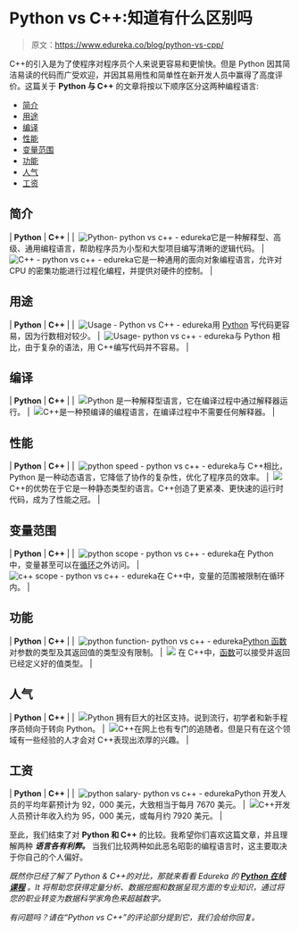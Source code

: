# Python vs C++:知道有什么区别吗

> 原文：<https://www.edureka.co/blog/python-vs-cpp/>

C++的引入是为了使程序对程序员个人来说更容易和更愉快。但是 Python 因其简洁易读的代码而广受欢迎，并因其易用性和简单性在新开发人员中赢得了高度评价。这篇关于 **Python 与 C++** 的文章将按以下顺序区分这两种编程语言:

*   [简介](#introduction)
*   [用途](#usage)
*   [编译](#compilation)
*   [性能](#performance)
*   [变量范围](#variablescope)
*   [功能](#functions)
*   [人气](#popularity)
*   [工资](#salary)

## **简介**

| **Python** | **C++** |
|  ![Python- python vs c++ - edureka](img/e553d95e32c81503f2f67f1b4437149c.png)它是一种解释型、高级、通用编程语言，帮助程序员为小型和大型项目编写清晰的逻辑代码。 |  ![C++ - python vs c++ - edureka](img/cd39f08e75c854a72094c923ded398e3.png)它是一种通用的面向对象编程语言，允许对 CPU 的密集功能进行过程化编程，并提供对硬件的控制。 |

## **用途**

| **Python** | **C++** |
|  ![Usage - Python vs C++ - edureka](img/3a28561cba57e5f9bd74004cd471d5e4.png)用 [Python](https://www.edureka.co/blog/python-tutorial/) 写代码更容易，因为行数相对较少。 |  ![Usage- python vs c++ - edureka](img/9b52b9deda70f54f8509ad076a095fee.png)与 Python 相比，由于复杂的语法，用 C++编写代码并不容易。 |

## **编译**

| **Python** | **C++** |
|  ![](img/4a552c636f469640aab9ea356a10b39f.png)Python 是一种解释型语言，它在编译过程中通过解释器运行。 |  ![](img/a6b4bafc19153b60f845b613ae59b535.png)C++是一种预编译的编程语言，在编译过程中不需要任何解释器。 |

## **性能**

| **Python** | **C++** |
|  ![python speed - python vs c++ - edureka](img/344571bdf86785cd15cb089ddfa404d4.png)与 C++相比，Python 是一种动态语言，它降低了协作的复杂性，优化了程序员的效率。 |  ![](img/9e66a36ce8364a620776a9c33aee215b.png)C++的优势在于它是一种静态类型的语言。C++创造了更紧凑、更快速的运行时代码，成为了性能之冠。 |

## **变量范围**

| **Python** | **C++** |
|  ![python scope - python vs c++ - edureka](img/87f40a743c2292dbcb19eedf3ef7a139.png)在 Python 中，变量甚至可以在[循环](https://www.edureka.co/blog/loops-in-python/)之外访问。 |  ![c++ scope - python vs c++ - edureka](img/0abef2c6568aecf2bf1392f74d4c8e73.png)在 C++中，变量的范围被限制在循环内。 |

## **功能**

| **Python** | **C++** |
|  ![python function- python vs c++ - edureka](img/6472b285fca7d9f5e30200eb9f44cdd4.png)[Python 函数](https://www.edureka.co/blog/python-functions)对参数的类型及其返回值的类型没有限制。 |  ![](img/b38e53c9963b490726b7f356acdc0f97.png) 在 C++中，[函数](https://www.edureka.co/blog/function-overloading-and-overriding-in-c/)可以接受并返回已经定义好的值类型。 |

## **人气**

| **Python** | **C++** |
|  ![](img/ffbd33712510b8fe03f5915ab9578e95.png)Python 拥有巨大的社区支持。说到流行，初学者和新手程序员倾向于转向 Python。 |  ![](img/222201bae6969665bf0be8d181f66461.png)C++在网上也有专门的追随者。但是只有在这个领域有一些经验的人才会对 C++表现出浓厚的兴趣。 |

## **工资**

| **Python** | **C++** |
|  ![python salary- python vs c++ - edureka](img/d979f2d5efd900e7bdfa15b1f11b4a83.png)Python 开发人员的平均年薪预计为 92，000 美元，大致相当于每月 7670 美元。 |  ![](img/dff6a40b8a7bfe6d6a4baf07bf77db4b.png)C++开发人员预计年收入约为 95，000 美元，或每月约 7920 美元。 |

至此，我们结束了对 **Python 和 C++** 的比较。我希望你们喜欢这篇文章，并且理解两种 ***语言各有利弊。*** 当我们比较两种如此恶名昭彰的编程语言时，这主要取决于你自己的个人偏好。

*既然你已经了解了 Python & C++的对比，那就来看看 Edureka 的 [**Python 在线课程**](https://www.edureka.co/python-programming-certification-training) 。It* *将帮助您获得定量分析、数据挖掘和数据呈现方面的专业知识，通过将您的职业转变为数据科学家角色来超越数字。*

*有问题吗？请在“Python vs C++”的评论部分提到它，我们会给你回复。*